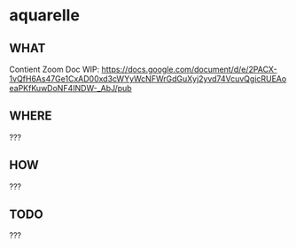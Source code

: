 # aquarelle

## WHAT
Contient Zoom
Doc WIP:
https://docs.google.com/document/d/e/2PACX-1vQfH6As47Ge1CxAD00xd3cWYyWcNFWrGdGuXyj2yvd74VcuvQgicRUEAoeaPKfKuwDoNF4INDW-_AbJ/pub

## WHERE
???

## HOW
???

## TODO
???
